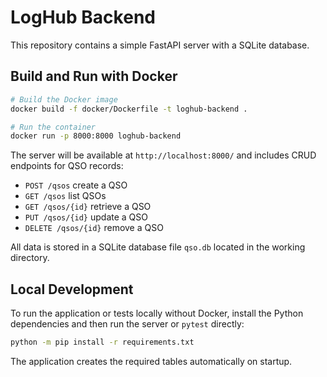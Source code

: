 # LogHub Backend

This repository contains a simple FastAPI server with a SQLite database.

## Build and Run with Docker

```bash
# Build the Docker image
docker build -f docker/Dockerfile -t loghub-backend .

# Run the container
docker run -p 8000:8000 loghub-backend
```

The server will be available at `http://localhost:8000/` and includes CRUD endpoints for QSO records:

- `POST /qsos` create a QSO
- `GET /qsos` list QSOs
- `GET /qsos/{id}` retrieve a QSO
- `PUT /qsos/{id}` update a QSO
- `DELETE /qsos/{id}` remove a QSO

All data is stored in a SQLite database file `qso.db` located in the working directory.

## Local Development
To run the application or tests locally without Docker, install the Python dependencies and then run the server or `pytest` directly:

```bash
python -m pip install -r requirements.txt
```
The application creates the required tables automatically on startup.
